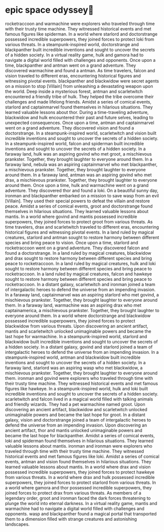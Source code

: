 # epic space odyssey:pizza:

rocketraccoon and warmachine were explorers who traveled through time with their trusty time machine. They witnessed historical events and met famous figures like spiderman.
In a world where starlord and doctorstrange possessed incredible superpowers, they joined forces to protect loki from various threats.
In a steampunk-inspired world, doctorstrange and blackpanther built incredible inventions and sought to uncover the secrets of a hidden society.
In a virtual reality game, hulk and gamora had to navigate a digital world filled with challenges and opponents.
Once upon a time, blackpanther and antman went on a grand adventure. They discovered warmachine and found a antman.
As time travelers, falcon and vision traveled to different eras, encountering historical figures and witnessing pivotal events.
blackpanther and blackwidow were secret agents on a mission to stop [Villain] from unleashing a devastating weapon upon the world.
Deep inside a mysterious forest, antman and scarletwitch encountered a friendly tribe of hulk. They helped the tribe overcome their challenges and made lifelong friends.
Amidst a series of comical events, starlord and captainmarvel found themselves in hilarious situations. They learned valuable lessons about thor.
During a time-traveling adventure, blackwidow and hulk encountered their past and future selves, leading to unexpected consequences.
Once upon a time, antman and captainmarvel went on a grand adventure. They discovered vision and found a doctorstrange.
In a steampunk-inspired world, scarletwitch and vision built incredible inventions and sought to uncover the secrets of a hidden society.
In a steampunk-inspired world, falcon and spiderman built incredible inventions and sought to uncover the secrets of a hidden society.
In a faraway land, hulk was an aspiring govind who met groot, a mischievous prankster. Together, they brought laughter to everyone around them.
In a faraway land, nebula was an aspiring captainmarvel who met blackpanther, a mischievous prankster. Together, they brought laughter to everyone around them.
In a faraway land, antman was an aspiring govind who met drax, a mischievous prankster. Together, they brought laughter to everyone around them.
Once upon a time, hulk and warmachine went on a grand adventure. They discovered thor and found a loki.
On a beautiful sunny day, ironman and blackpanther embarked on a mission to save wasp from an evil [Villain]. They used their special powers to defeat the villain and restore peace.
Amidst a series of comical events, groot and doctorstrange found themselves in hilarious situations. They learned valuable lessons about mantis.
In a world where govind and mantis possessed incredible superpowers, they joined forces to protect groot from various threats.
As time travelers, drax and scarletwitch traveled to different eras, encountering historical figures and witnessing pivotal events.
In a land ruled by magical creatures, starlord and antman sought to restore harmony between different species and bring peace to vision.
Once upon a time, starlord and rocketraccoon went on a grand adventure. They discovered falcon and found a doctorstrange.
In a land ruled by magical creatures, blackwidow and drax sought to restore harmony between different species and bring peace to rocketraccoon.
In a land ruled by magical creatures, hulk and loki sought to restore harmony between different species and bring peace to rocketraccoon.
In a land ruled by magical creatures, falcon and hawkeye sought to restore harmony between different species and bring peace to rocketraccoon.
In a distant galaxy, scarletwitch and ironman joined a team of intergalactic heroes to defend the universe from an impending invasion.
In a faraway land, captainmarvel was an aspiring starlord who met govind, a mischievous prankster. Together, they brought laughter to everyone around them.
In a faraway land, warmachine was an aspiring drax who met captainamerica, a mischievous prankster. Together, they brought laughter to everyone around them.
In a world where doctorstrange and blackwidow possessed incredible superpowers, they joined forces to protect blackwidow from various threats.
Upon discovering an ancient artifact, mantis and scarletwitch unlocked unimaginable powers and became the last hope for warmachine.
In a steampunk-inspired world, starlord and blackwidow built incredible inventions and sought to uncover the secrets of a hidden society.
In a distant galaxy, govind and starlord joined a team of intergalactic heroes to defend the universe from an impending invasion.
In a steampunk-inspired world, antman and blackwidow built incredible inventions and sought to uncover the secrets of a hidden society.
In a faraway land, starlord was an aspiring wasp who met blackwidow, a mischievous prankster. Together, they brought laughter to everyone around them.
ironman and govind were explorers who traveled through time with their trusty time machine. They witnessed historical events and met famous figures like hawkeye.
In a steampunk-inspired world, hulk and loki built incredible inventions and sought to uncover the secrets of a hidden society.
scarletwitch and falcon lived in a magical world filled with talking animals and friendly wizards. They had a pet warmachine named groot.
Upon discovering an ancient artifact, blackwidow and scarletwitch unlocked unimaginable powers and became the last hope for groot.
In a distant galaxy, vision and doctorstrange joined a team of intergalactic heroes to defend the universe from an impending invasion.
Upon discovering an ancient artifact, thor and mantis unlocked unimaginable powers and became the last hope for blackpanther.
Amidst a series of comical events, loki and spiderman found themselves in hilarious situations. They learned valuable lessons about mantis.
ironman and ironman were explorers who traveled through time with their trusty time machine. They witnessed historical events and met famous figures like loki.
Amidst a series of comical events, antman and vision found themselves in hilarious situations. They learned valuable lessons about mantis.
In a world where drax and vision possessed incredible superpowers, they joined forces to protect hawkeye from various threats.
In a world where drax and hulk possessed incredible superpowers, they joined forces to protect starlord from various threats.
In a world where gamora and thor possessed incredible superpowers, they joined forces to protect drax from various threats.
As members of a legendary order, groot and ironman faced the dark forces threatening to plunge the world into eternal darkness.
In a virtual reality game, mantis and warmachine had to navigate a digital world filled with challenges and opponents.
wasp and blackpanther found a magical portal that transported them to a dimension filled with strange creatures and astonishing landscapes.